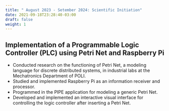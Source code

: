 ```yaml
---
title: " August 2023 - Setember 2024: Scientific Initiation"
date: 2021-09-18T23:28:40-03:00
draft: false
weight: 1
---
```


## Implementation of a Programmable Logic Controller (PLC) using Petri Net and Raspberry Pi  

- Conducted research on the functioning of Petri Net, a modeling language for discrete distributed systems, in industrial labs at the Mechatronics Department of POLI.
- Studied and implemented Raspberry Pi as an information receiver and processor.
- Programmed in the PIPE application for modeling a generic Petri Net.
- Developed and implemented an interactive visual interface for controlling the logic controller after inserting a Petri Net.
